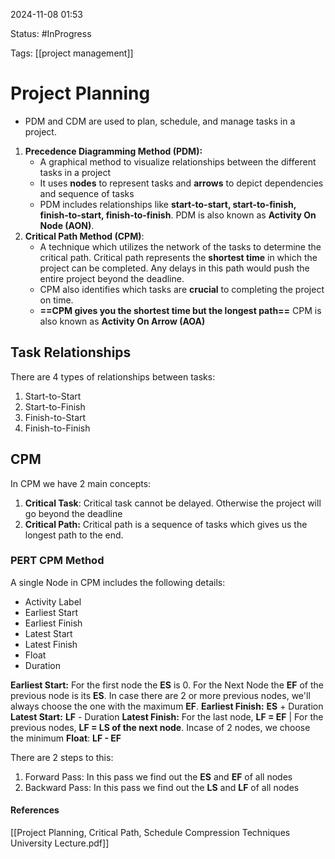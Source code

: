 
2024-11-08 01:53

Status: #InProgress

Tags: [[project management]]

# Project Planning

- PDM and CDM are used to plan, schedule, and manage tasks in a project.

1. **Precedence Diagramming Method (PDM):**
	- A graphical method to visualize relationships between the different tasks in a project
	- It uses **nodes** to represent tasks and **arrows** to depict dependencies and sequence of tasks
	- PDM includes relationships like **start-to-start, start-to-finish, finish-to-start, finish-to-finish**.
PDM is also known as **Activity On Node (AON)**.
2. **Critical Path Method (CPM)**:
	- A technique which utilizes the network of the tasks to determine the critical path. Critical path represents the **shortest time** in which the project can be completed. Any delays in this path would push the entire project beyond the deadline.
	- CPM also identifies which tasks are **crucial** to completing the project on time.
	- **==CPM gives you the shortest time but the longest path==**
CPM is also known as **Activity On Arrow (AOA)** 

## Task Relationships

There are 4 types of relationships between tasks:
1. Start-to-Start
2. Start-to-Finish
3. Finish-to-Start
4. Finish-to-Finish

## CPM

In CPM we have 2 main concepts:
1. **Critical Task**: Critical task cannot be delayed. Otherwise the project will go beyond the deadline
2. **Critical Path:** Critical path is a sequence of tasks which gives us the longest path to the end.
### **PERT CPM Method**

A single Node in CPM includes the following details:
- Activity Label
- Earliest Start 
- Earliest Finish
- Latest Start
- Latest Finish
- Float
- Duration

**Earliest Start:** For the first node the **ES** is 0. For the Next Node the **EF** of the previous node is its **ES**. In case there are 2 or more previous nodes, we'll always choose the one with the maximum **EF**.
**Earliest Finish:** **ES** + Duration
**Latest Start:** **LF** - Duration
**Latest Finish:** For the last node, **LF = EF** | For the previous nodes, **LF = LS of the next node**. Incase of 2 nodes, we choose the minimum
**Float**: **LF - EF**

There are 2 steps to this:
1. Forward Pass: In this pass we find out the **ES** and **EF** of all nodes 
2. Backward Pass: In this pass we find out the **LS** and **LF** of all nodes
 


#### References
[[Project Planning, Critical Path, Schedule Compression Techniques University Lecture.pdf]]